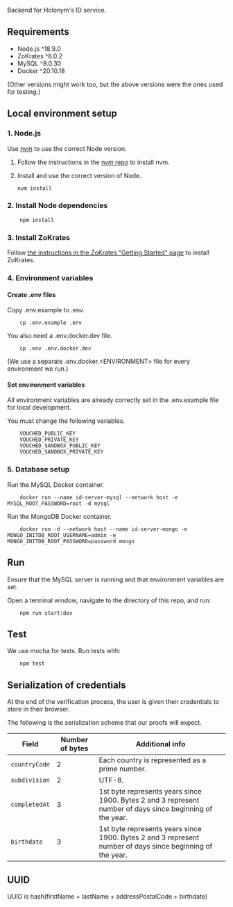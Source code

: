 Backend for Holonym's ID service.

## Requirements

- Node.js ^18.9.0
- ZoKrates ^8.0.2
- MySQL ^8.0.30
- Docker ^20.10.18

(Other versions might work too, but the above versions were the ones used for testing.)

## Local environment setup

### 1. Node.js

Use [nvm](https://github.com/nvm-sh/nvm#about) to use the correct Node version.

1.  Follow the instructions in the [nvm repo](https://github.com/nvm-sh/nvm#about) to install nvm.
2.  Install and use the correct version of Node.

        nvm install

### 2. Install Node dependencies

        npm install

### 3. Install ZoKrates

Follow [the instructions in the ZoKrates "Getting Started" page](https://zokrates.github.io/gettingstarted.html) to install ZoKrates.

### 4. Environment variables

#### Create .env files

Copy .env.example to .env.

        cp .env.example .env

You also need a .env.docker.dev file.

        cp .env .env.docker.dev

(We use a separate .env.docker.\<ENVIRONMENT> file for every environment we run.)

#### Set environment variables

All environment variables are already correctly set in the .env.example file for local development.

You must change the following variables.

        VOUCHED_PUBLIC_KEY
        VOUCHED_PRIVATE_KEY
        VOUCHED_SANDBOX_PUBLIC_KEY
        VOUCHED_SANDBOX_PRIVATE_KEY

### 5. Database setup

Run the MySQL Docker container.

        docker run --name id-server-mysql --network host -e MYSQL_ROOT_PASSWORD=root -d mysql

Run the MongoDB Docker container.

        docker run -d --network host --name id-server-mongo -e MONGO_INITDB_ROOT_USERNAME=admin -e MONGO_INITDB_ROOT_PASSWORD=password mongo

## Run

Ensure that the MySQL server is running and that environment variables are set.

Open a terminal window, navigate to the directory of this repo, and run:

        npm run start:dev

## Test

We use mocha for tests. Run tests with:

        npm test

## Serialization of credentials

At the end of the verification process, the user is given their credentials to store in their browser.

The following is the serialization scheme that our proofs will expect.

| Field         | Number of bytes | Additional info                                                                                           |
| ------------- | --------------- | --------------------------------------------------------------------------------------------------------- |
| `countryCode` | 2               | Each country is represented as a prime number.                                                            |
| `subdivision` | 2               | UTF-8.                                                                                                    |
| `completedAt` | 3               | 1st byte represents years since 1900. Bytes 2 and 3 represent number of days since beginning of the year. |
| `birthdate`   | 3               | 1st byte represents years since 1900. Bytes 2 and 3 represent number of days since beginning of the year. |

## UUID

UUID is hash(firstName + lastName + addressPostalCode + birthdate)
